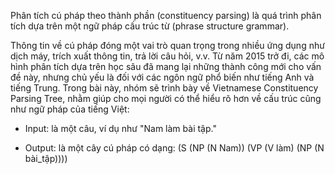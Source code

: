 Phân tích cú pháp theo thành phần (constituency parsing) là quá trình phân tích dựa trên một ngữ pháp cấu trúc từ (phrase structure grammar).

Thông tin về cú pháp đóng một vai trò quan trọng trong nhiều ứng dụng như dịch máy, trích xuất thông tin, trả lời câu hỏi, v.v. Từ năm 2015 trở đi, các mô hình phân tích dựa trên học sâu đã mang lại những thành công mới cho vấn đề này, nhưng chủ yếu là đối với các ngôn ngữ phổ biến như tiếng Anh và tiếng Trung.
Trong bài này, nhóm sẽ trình bày về Vietnamese Constituency Parsing Tree, nhằm giúp cho mọi người có thể hiểu rõ hơn về cấu trúc cũng như ngữ pháp của tiếng Việt:

- Input: là một câu, ví dụ như "Nam làm bài tập."

- Output: là một cây cú pháp có dạng: (S (NP (N Nam)) (VP (V làm) (NP (N bài_tập))))
